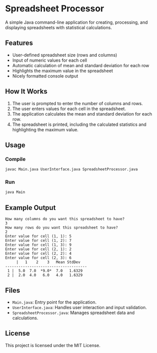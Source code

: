 # Spreadsheet Processor

A simple Java command-line application for creating, processing, and displaying spreadsheets with statistical calculations.

## Features
- User-defined spreadsheet size (rows and columns)
- Input of numeric values for each cell
- Automatic calculation of mean and standard deviation for each row
- Highlights the maximum value in the spreadsheet
- Nicely formatted console output

## How It Works
1. The user is prompted to enter the number of columns and rows.
2. The user enters values for each cell in the spreadsheet.
3. The application calculates the mean and standard deviation for each row.
4. The spreadsheet is printed, including the calculated statistics and highlighting the maximum value.

## Usage

### Compile
```sh
javac Main.java UserInterface.java SpreadsheetProcessor.java
```

### Run
```sh
java Main
```

## Example Output
```
How many columns do you want this spreadsheet to have?
3
How many rows do you want this spreadsheet to have?
2
Enter value for cell (1, 1): 5
Enter value for cell (1, 2): 7
Enter value for cell (1, 3): 9
Enter value for cell (2, 1): 2
Enter value for cell (2, 2): 4
Enter value for cell (2, 3): 6
     |   1    2    3   Mean StdDev  
-------------------------------------
 1 |  5.0  7.0  *9.0*  7.0   1.6329  
 2 |  2.0  4.0   6.0   4.0   1.6329  
```

## Files
- `Main.java`: Entry point for the application.
- `UserInterface.java`: Handles user interaction and input validation.
- `SpreadsheetProcessor.java`: Manages spreadsheet data and calculations.

## License
This project is licensed under the MIT License.
